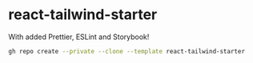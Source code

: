 # react-tailwind-starter

With added Prettier, ESLint and Storybook!

```bash
gh repo create --private --clone --template react-tailwind-starter
```
